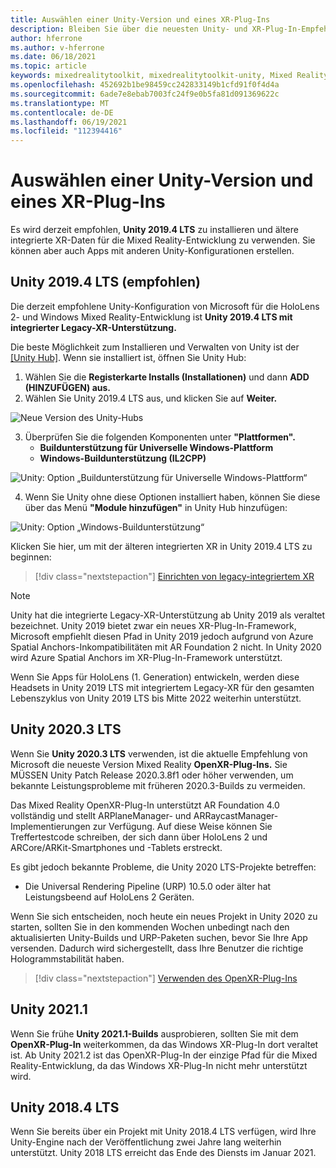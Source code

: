 ```yaml
---
title: Auswählen einer Unity-Version und eines XR-Plug-Ins
description: Bleiben Sie über die neuesten Unity- und XR-Plug-In-Empfehlungen für die Entwicklung von HoloLens-Anwendungen auf dem laufenden.
author: hferrone
ms.author: v-hferrone
ms.date: 06/18/2021
ms.topic: article
keywords: mixedrealitytoolkit, mixedrealitytoolkit-unity, Mixed Reality-Headset, Windows Mixed Reality-Headset, Virtual Reality-Headset, Unity
ms.openlocfilehash: 452692b1be98459cc242833149b1cfd91f0f4d4a
ms.sourcegitcommit: 6ade7e8ebab7003fc24f9e0b5fa81d091369622c
ms.translationtype: MT
ms.contentlocale: de-DE
ms.lasthandoff: 06/19/2021
ms.locfileid: "112394416"
---
```

# <a name="choosing-a-unity-version-and-xr-plugin"></a>Auswählen einer Unity-Version und eines XR-Plug-Ins

Es wird derzeit empfohlen, **Unity 2019.4 LTS** zu installieren und ältere integrierte XR-Daten für die Mixed Reality-Entwicklung zu verwenden. Sie können aber auch Apps mit anderen Unity-Konfigurationen erstellen.

## <a name="unity-20194-lts-recommended"></a>Unity 2019.4 LTS (empfohlen)

Die derzeit empfohlene Unity-Konfiguration von Microsoft für die HoloLens 2- und Windows Mixed Reality-Entwicklung ist **Unity 2019.4 LTS mit integrierter Legacy-XR-Unterstützung.**

Die beste Möglichkeit zum Installieren und Verwalten von Unity ist der <a href="https://unity3d.com/get-unity/download" target="_blank">[Unity Hub]</a>. Wenn sie installiert ist, öffnen Sie Unity Hub:

1. Wählen Sie die **Registerkarte Installs (Installationen)** und dann **ADD (HINZUFÜGEN) aus.**
2. Wählen Sie Unity 2019.4 LTS aus, und klicken Sie auf **Weiter.**

![Neue Version des Unity-Hubs](images/unity-hub-img-2019.png)

3. Überprüfen Sie die folgenden Komponenten unter **"Plattformen".**
    * **Buildunterstützung für Universelle Windows-Plattform** 
    * **Windows-Buildunterstützung (IL2CPP)**

![Unity: Option „Buildunterstützung für Universelle Windows-Plattform“](images/Unity_Install_Option_UWP_2019.png)

4. Wenn Sie Unity ohne diese Optionen installiert haben, können Sie diese über das Menü **"Module hinzufügen"** in Unity Hub hinzufügen:

![Unity: Option „Windows-Buildunterstützung“](images/Unity_Install_Option_UWP2_2019.png)

Klicken Sie hier, um mit der älteren integrierten XR in Unity 2019.4 LTS zu beginnen:

> [!div class="nextstepaction"]
> [Einrichten von legacy-integriertem XR](/windows/mixed-reality/develop/unity/xr-project-setup?tabs=legacy)

> [!NOTE]
> Unity hat die integrierte Legacy-XR-Unterstützung ab Unity 2019 als veraltet bezeichnet.  Unity 2019 bietet zwar ein neues XR-Plug-In-Framework, Microsoft empfiehlt diesen Pfad in Unity 2019 jedoch aufgrund von Azure Spatial Anchors-Inkompatibilitäten mit AR Foundation 2 nicht.  In Unity 2020 wird Azure Spatial Anchors im XR-Plug-In-Framework unterstützt.

Wenn Sie Apps für HoloLens (1. Generation) entwickeln, werden diese Headsets in Unity 2019 LTS mit integriertem Legacy-XR für den gesamten Lebenszyklus von Unity 2019 LTS bis Mitte 2022 weiterhin unterstützt.

## <a name="unity-20203-lts"></a>Unity 2020.3 LTS 

Wenn Sie **Unity 2020.3 LTS** verwenden, ist die aktuelle Empfehlung von Microsoft die neueste Version Mixed Reality **OpenXR-Plug-Ins.** Sie MÜSSEN Unity Patch Release 2020.3.8f1 oder höher verwenden, um bekannte Leistungsprobleme mit früheren 2020.3-Builds zu vermeiden.

Das Mixed Reality OpenXR-Plug-In unterstützt AR Foundation 4.0 vollständig und stellt ARPlaneManager- und ARRaycastManager-Implementierungen zur Verfügung. Auf diese Weise können Sie Treffertestcode schreiben, der sich dann über HoloLens 2 und ARCore/ARKit-Smartphones und -Tablets erstreckt.

Es gibt jedoch bekannte Probleme, die Unity 2020 LTS-Projekte betreffen:

* Die Universal Rendering Pipeline (URP) 10.5.0 oder älter hat Leistungsbeend auf HoloLens 2 Geräten.

Wenn Sie sich entscheiden, noch heute ein neues Projekt in Unity 2020 zu starten, sollten Sie in den kommenden Wochen unbedingt nach den aktualisierten Unity-Builds und URP-Paketen suchen, bevor Sie Ihre App versenden.  Dadurch wird sichergestellt, dass Ihre Benutzer die richtige Hologrammstabilität haben.

> [!div class="nextstepaction"]
> [Verwenden des OpenXR-Plug-Ins](/windows/mixed-reality/develop/unity/xr-project-setup?tabs=openxr)

## <a name="unity-20211"></a>Unity 2021.1

Wenn Sie frühe **Unity 2021.1-Builds** ausprobieren, sollten Sie mit dem **OpenXR-Plug-In** weiterkommen, da das Windows XR-Plug-In dort veraltet ist.  Ab Unity 2021.2 ist das OpenXR-Plug-In der einzige Pfad für die Mixed Reality-Entwicklung, da das Windows XR-Plug-In nicht mehr unterstützt wird.

## <a name="unity-20184-lts"></a>Unity 2018.4 LTS

Wenn Sie bereits über ein Projekt mit Unity 2018.4 LTS verfügen, wird Ihre Unity-Engine nach der Veröffentlichung zwei Jahre lang weiterhin unterstützt.  Unity 2018 LTS erreicht das Ende des Diensts im Januar 2021.